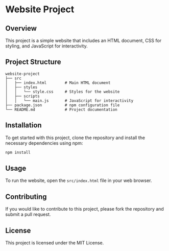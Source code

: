 # Website Project

## Overview
This project is a simple website that includes an HTML document, CSS for styling, and JavaScript for interactivity. 

## Project Structure
```
website-project
├── src
│   ├── index.html        # Main HTML document
│   ├── styles
│   │   └── style.css     # Styles for the website
│   ├── scripts
│   │   └── main.js       # JavaScript for interactivity
├── package.json          # npm configuration file
└── README.md             # Project documentation
```

## Installation
To get started with this project, clone the repository and install the necessary dependencies using npm:

```bash
npm install
```

## Usage
To run the website, open the `src/index.html` file in your web browser. 

## Contributing
If you would like to contribute to this project, please fork the repository and submit a pull request.

## License
This project is licensed under the MIT License.